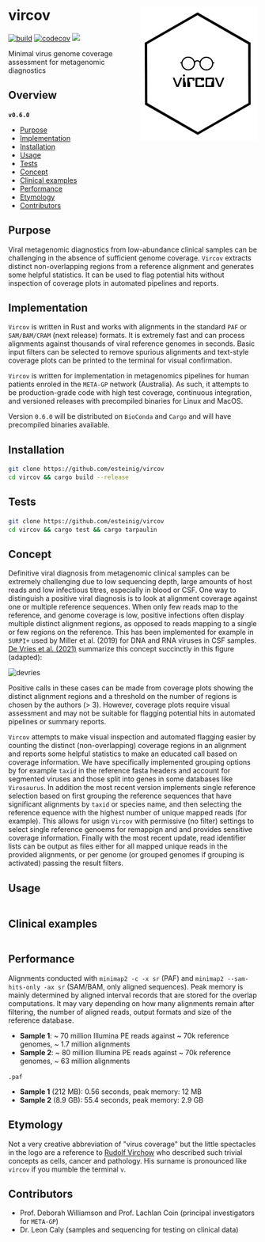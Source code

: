 # vircov <a href='https://github.com/esteinig'><img src='docs/vircov.png' align="right" height="270"/></a>

[![build](https://github.com/esteinig/nanoq/actions/workflows/rust-ci.yaml/badge.svg?branch=master)](https://github.com/esteinig/nanoq/actions/workflows/rust-ci.yaml)
[![codecov](https://codecov.io/gh/esteinig/vircov/branch/main/graph/badge.svg?token=RG95F4C6FE)](https://codecov.io/gh/esteinig/vircov)
![](https://img.shields.io/badge/version-0.6.0-black.svg)

Minimal virus genome coverage assessment for metagenomic diagnostics

## Overview


**`v0.6.0`**

- [Purpose](#purpose)
- [Implementation](#implementation)
- [Installation](#installation)
- [Usage](#usage)
- [Tests](#tests)
- [Concept](#concept)
- [Clinical examples](#clinical-examples)
- [Performance](#performance)
- [Etymology](#concept)
- [Contributors](#contributors)

## Purpose

Viral metagenomic diagnostics from low-abundance clinical samples can be challenging in the absence of sufficient genome coverage. `Vircov` extracts distinct non-overlapping regions from a reference alignment and generates some helpful statistics. It can be used to flag potential hits without inspection of coverage plots in automated pipelines and reports.

## Implementation

`Vircov` is written in Rust and works with alignments in the standard `PAF` or `SAM/BAM/CRAM` (next release) formats. It is extremely fast and can process alignments against thousands of viral reference genomes in seconds. Basic input filters can be selected to remove spurious alignments and text-style coverage plots can be printed to the terminal for visual confirmation.

`Vircov` is written for implementation in metagenomics pipelines for human patients enroled in the `META-GP` network (Australia). As such, it attempts to be production-grade code with high test coverage, continuous integration, and versioned releases with precompiled binaries for Linux and MacOS.

Version `0.6.0` will be distributed on `BioConda` and `Cargo` and will have precompiled binaries available.

## Installation

```bash
git clone https://github.com/esteinig/vircov 
cd vircov && cargo build --release
```

## Tests

```bash
git clone https://github.com/esteinig/vircov 
cd vircov && cargo test && cargo tarpaulin 
```

## Concept

Definitive viral diagnosis from metagenomic clinical samples can be extremely challenging due to low sequencing depth, large amounts of host reads and low infectious titres, especially in blood or CSF. One way to distinguish a positive viral diagnosis is to look at alignment coverage against one or multiple reference sequences. When only few reads map to the reference, and genome coverage is low, positive infections often display multiple distinct alignment regions, as opposed to reads mapping to a single or few regions on the reference. This has been implemented for example in `SURPI+` used by Miller et al. (2019) for DNA and RNA viruses in CSF samples. [De Vries et al. (2021)](https://www.sciencedirect.com/science/article/pii/S1386653221000792) summarize this concept succinctly in this figure (adapted):

![devries](https://user-images.githubusercontent.com/12873366/158775480-447d847e-5b0d-487c-a39a-81bdf428e09d.png)

Positive calls in these cases can be made from coverage plots showing the distinct alignment regions and a threshold on the number of regions is chosen by the authors (> 3). However, coverage plots require visual assessment and may not be suitable for flagging potential hits in automated pipelines or summary reports. 

`Vircov` attempts to make visual inspection and automated flagging easier by counting the distinct (non-overlapping) coverage regions in an alignment and reports some helpful statistics to make an educated call based on coverage information. We have specifically implemented grouping options by for example `taxid` in the reference fasta headers and account for segmented viruses and those split into genes in some databases like `Virosaurus`. In addition the most recent version implements single reference selection based on first grouping the reference sequences that have significant alignments by `taxid` or species name, and then selecting the reference equence with the highest number of unique mapped reads (for example). This allows for usign `Vircov` with permissive (no filter) settings to select single reference genoems for remappign and and provides sensitive coverage information. Finally with the most recent update, read identifier lists can be output as files either for all mapped unique reads in the provided alignments, or per genome (or grouped genomes if grouping is activated) passing the result filters.

## Usage

```

```


## Clinical examples

```

```

## Performance

Alignments conducted with `minimap2 -c -x sr` (PAF) and `minimap2 --sam-hits-only -ax sr` (SAM/BAM, only aligned sequences). Peak memory is mainly determined by aligned interval records that are stored for the overlap computations. It may vary depending on how many alignments remain after filtering, the number of aligned reads, output formats and size of the reference database.

* **Sample 1**: ~ 70 million Illumina PE reads against ~ 70k reference genomes, ~ 1.7 million alignments 
* **Sample 2**: ~ 80 million Illumina PE reads against ~ 70k reference genomes, ~ 63 million alignments 

`.paf`
    
  * **Sample 1** (212 MB): 0.56 seconds, peak memory: 12 MB 
  * **Sample 2** (8.9 GB): 55.4 seconds, peak memory: 2.9 GB


## Etymology

Not a very creative abbreviation of "virus coverage" but the little spectacles in the logo are a reference to [Rudolf Virchow](https://en.wikipedia.org/wiki/Rudolf_Virchow) who described such trivial concepts as cells, cancer and pathology. His surname is pronounced like `vircov` if you mumble the terminal `v`.

## Contributors

* Prof. Deborah Williamson and Prof. Lachlan Coin (principal investigators for `META-GP`)
* Dr. Leon Caly (samples and sequencing for testing on clinical data)

